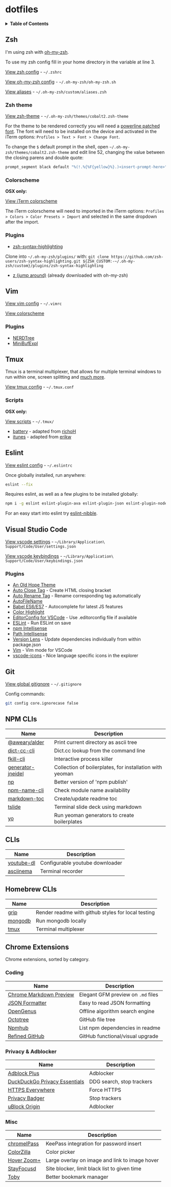 # dotfiles

<details>
<summary><strong>Table of Contents</strong></summary>

<!-- toc -->

- [Zsh](#zsh)
  * [Zsh theme](#zsh-theme)
  * [Colorscheme](#colorscheme)
  * [Plugins](#plugins)
- [Vim](#vim)
  * [Plugins](#plugins-1)
- [Tmux](#tmux)
  * [Scripts](#scripts)
- [Eslint](#eslint)
- [Visual Studio Code](#visual-studio-code)
  * [Plugins](#plugins-2)
- [Git](#git)
- [NPM CLIs](#npm-clis)
- [Homebrew CLIs](#homebrew-clis)
- [Chrome Extensions](#chrome-extensions)
  * [Coding](#coding)
  * [Privacy & Adblocker](#privacy--adblocker)
  * [Misc](#misc)

<!-- tocstop -->

</details>

## Zsh

I'm using zsh with [oh-my-zsh](https://github.com/robbyrussell/oh-my-zsh).

To use my zsh config fill in your home directory in the variable at line 3.

[View zsh config](zshrc) - `~/.zshrc`

[View oh-my-zsh config](oh-my-zsh.sh) - `~/.oh-my-zsh/oh-my-zsh.sh`

[View aliases](aliases.zsh) - `~/.oh-my-zsh/custom/aliases.zsh`

### Zsh theme

[View zsh-theme](cobalt2.zsh-theme) - `~/.oh-my-zsh/themes/cobalt2.zsh-theme`

For the theme to be rendered correctly you will need a [powerline patched font](https://github.com/robbyrussell/oh-my-zsh).
The font will need to be installed on the device and activated in the iTerm options: `Profiles > Text > Font > Change Font`.

To change the `$` default prompt in the shell, open `~/.oh-my-zsh/themes/cobalt2.zsh-theme` and edit line 52, changing the value between the closing parens and double quote:

```zsh
prompt_segment black default "%(!.%{%F{yellow}%}.)<insert-prompt-here>"
```

### Colorscheme

**OSX only:**

[View iTerm colorscheme](Brogrammer.itermcolors)

The iTerm colorscheme will need to imported in the iTerm options: `Profiles > Colors > Color Presets > Import` and selected in the same dropdown after the import.

### Plugins

- [zsh-syntax-highlighting](https://github.com/zsh-users/zsh-syntax-highlighting)

Clone into `~/.oh-my-zsh/plugins/` with: `git clone https://github.com/zsh-users/zsh-syntax-highlighting.git ${ZSH_CUSTOM:-~/.oh-my-zsh/custom}/plugins/zsh-syntax-highlighting`

- [z (jump around)](https://github.com/rupa/z) (already downloaded with oh-my-zsh)

## Vim

[View vim config](vimrc) - `~/.vimrc`

[View colorscheme](https://github.com/j-tom/vim-old-hope)

### Plugins

- [NERDTree](https://github.com/scrooloose/nerdtree)
- [MiniBufExpl](https://github.com/fholgado/minibufexpl.vim)

## Tmux

Tmux is a terminal multiplexer, that allows for multiple terminal windows to run within one, screen splitting and [much more](https://github.com/tmux/tmux/wiki).

[View tmux config](tmux.conf) - `~/.tmux.conf`

### Scripts

**OSX only:**

[View scripts](.tmux) - `~/.tmux/`

- [battery](.tmux/battery) - adapted from [richoH](https://github.com/richoH/dotfiles/blob/master/bin/battery)
- [itunes](.tmux/itunes) - adapted from [erikw](https://github.com/erikw/tmux-powerline/blob/master/segments/np_itunes.script)

## Eslint

[View eslint config](eslintrc) - `~/.eslintrc`

Once globally installed, run anywhere:

```zsh
eslint --fix
```

Requires eslint, as well as a few plugins to be installed globally:

```zsh
npm i -g eslint eslint-plugin-ava eslint-plugin-json eslint-plugin-node eslint-plugin-unicorn eslint-plugin-xo
```

For an easy start into eslint try [eslint-nibble](https://github.com/IanVS/eslint-nibble).

## Visual Studio Code

[View vscode settings](vscode-settings.json) - `~/Library/Application\ Support/Code/User/settings.json`

[View vscode keybindings](vscode-keybindings.json) - `~/Library/Application\ Support/Code/User/keybindings.json`

### Plugins

- [An Old Hope Theme](https://marketplace.visualstudio.com/items?itemName=dustinsanders.an-old-hope-theme-vscode)
- [Auto Close Tag](https://marketplace.visualstudio.com/items?itemName=formulahendry.auto-close-tag) - Create HTML closing bracket
- [Auto Rename Tag](https://marketplace.visualstudio.com/items?itemName=formulahendry.auto-rename-tag) - Rename corresponding tag automatically
- [AutoFileName](https://marketplace.visualstudio.com/items?itemName=JerryHong.autofilename)
- [Babel ES6/ES7](https://marketplace.visualstudio.com/items?itemName=dzannotti.vscode-babel-coloring) - Autocomplete for latest JS features
- [Color Highlight](https://marketplace.visualstudio.com/items?itemName=naumovs.color-highlight)
- [EditorConfig for VSCode](https://marketplace.visualstudio.com/items?itemName=EditorConfig.EditorConfig) - Use .editorconfig file if available
- [ESLint](https://marketplace.visualstudio.com/items?itemName=dbaeumer.vscode-eslint) - Run ESLint on save
- [npm Intellisense](https://marketplace.visualstudio.com/items?itemName=christian-kohler.npm-intellisense)
- [Path Intellisense](https://marketplace.visualstudio.com/items?itemName=christian-kohler.path-intellisense)
- [Version Lens](https://marketplace.visualstudio.com/items?itemName=pflannery.vscode-versionlens) - Update dependencies individually from within package.json
- [Vim](https://marketplace.visualstudio.com/items?itemName=vscodevim.vim) - Vim mode for VSCode
- [vscode-icons](https://marketplace.visualstudio.com/items?itemName=robertohuertasm.vscode-icons) - Nice language specific icons in the explorer

## Git

[View global gitignore](gitignore) - `~/.gitignore`

Config commands:

```zsh
git config core.ignorecase false
```

## NPM CLIs

| Name | Description |
|--|--|
| [@aweary/alder](https://github.com/aweary/alder) | Print current directory as ascii tree |
| [dict-cc-cli](https://github.com/derhuerst/dict-cc-cli) | Dict.cc lookup from the command line |
| [fkill-cli](https://www.npmjs.com/package/fkill-cli) | Interactive process killer |
| [generator-jneidel](https://github.com/jneidel/generator-jneidel) | Collection of boilerplates, for installation with yeoman |
| [np](https://github.com/sindresorhus/np) | Better version of 'npm publish' |
| [npm-name-cli](https://www.npmjs.com/package/npm-name-cli) | Check module name availability |
| [markdown-toc](https://www.npmjs.com/package/markdown-toc) | Create/update readme toc |
| [tslide](https://github.com/tslide/tslide) | Terminal slide deck using markdown |
| [yo](https://github.com/yeoman/yo) | Run yeoman generators to create boilerplates |

## CLIs

| Name | Description |
|--|--|
| [youtube-dl](https://github.com/rg3/youtube-dl) | Configurable youtube downloader |
| [asciinema](https://github.com/asciinema/asciinema) | Terminal recorder |

## Homebrew CLIs

| Name | Description |
|--|--|
| [grip](http://brewformulas.org/grip) | Render readme with github styles for local testing |
| [mongodb](http://brewformulas.org/Mongodb) | Run mongodb locally |
| [tmux](http://brewformulas.org/tmux) | Terminal multiplexer |

## Chrome Extensions

Chrome extensions, sorted by category.

### Coding

| Name | Description |
|--|--|
| [Chrome Markdown Preview](https://chrome.google.com/webstore/detail/chrome-markdown-preview/ghmocdlbmpcchcbkkingnkgemjacgfdf) | Elegant GFM preview on `.md` files |
| [JSON Formatter](https://chrome.google.com/webstore/detail/json-formatter/bcjindcccaagfpapjjmafapmmgkkhgoa) | Easy to read JSON formatting |
| [OpenGenus](https://chrome.google.com/webstore/detail/opengenus-offline-search/lfoloadpfjildomeafpdopahkdaoofbn) | Offline algorithm search engine |
| [Octotree](https://chrome.google.com/webstore/detail/octotree/bkhaagjahfmjljalopjnoealnfndnagc) | GitHub file tree |
| [Npmhub](https://chrome.google.com/webstore/detail/npmhub/kbbbjimdjbjclaebffknlabpogocablj) | List npm dependencies in readme |
| [Refined GitHub](https://chrome.google.com/webstore/detail/refined-github/hlepfoohegkhhmjieoechaddaejaokhf) | GitHub functional/visual upgrade |

### Privacy & Adblocker

| Name | Description |
|--|--|
| [Adblock Plus](https://chrome.google.com/webstore/detail/adblock-plus/cfhdojbkjhnklbpkdaibdccddilifddb) | Adblocker |
| [DuckDuckGo Privacy Essentials](https://chrome.google.com/webstore/detail/duckduckgo-privacy-essent/bkdgflcldnnnapblkhphbgpggdiikppg) | DDG search, stop trackers |
| [HTTPS Everywhere](https://chrome.google.com/webstore/detail/https-everywhere/gcbommkclmclpchllfjekcdonpmejbdp) | Force HTTPS |
| [Privacy Badger](https://chrome.google.com/webstore/detail/privacy-badger/pkehgijcmpdhfbdbbnkijodmdjhbjlgp) | Stop trackers |
| [uBlock Origin](https://chrome.google.com/webstore/detail/cjpalhdlnbpafiamejdnhcphjbkeiagm) | Adblocker |

### Misc

| Name | Description |
|--|--|
| [chromelPass](https://chrome.google.com/webstore/detail/chromeipass/ompiailgknfdndiefoaoiligalphfdae) | KeePass integration for password insert |
| [ColorZilla](https://chrome.google.com/webstore/detail/colorzilla/bhlhnicpbhignbdhedgjhgdocnmhomnp) | Color picker |
| [Hover Zoom+](https://chrome.google.com/webstore/detail/hover-zoom%20/pccckmaobkjjboncdfnnofkonhgpceea) | Large overlay on image and link to image hover |
| [StayFocusd](https://chrome.google.com/webstore/detail/stayfocusd/laankejkbhbdhmipfmgcngdelahlfoji) | Site blocker, limit black list to given time |
| [Toby](https://chrome.google.com/webstore/detail/toby-for-chrome/hddnkoipeenegfoeaoibdmnaalmgkpip) | Better bookmark manager |

